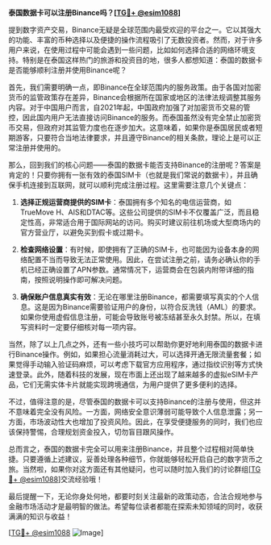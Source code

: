 **泰国数据卡可以注册Binance吗？[[TG💪+ @esim1088](https://t.me/s/esim1088)]**

提到数字资产交易，Binance无疑是全球范围内最受欢迎的平台之一。它以其强大的功能、丰富的币种选择以及便捷的操作流程吸引了无数投资者。然而，对于许多用户来说，在使用过程中可能会遇到一些问题，比如如何选择合适的网络环境支持。特别是在泰国这样热门的旅游和投资目的地，很多人都想知道：泰国的数据卡是否能够顺利注册并使用Binance呢？

首先，我们需要明确一点，即Binance在全球范围内的服务政策。由于各国对加密货币的监管政策存在差异，Binance会根据所在国家或地区的法律法规调整其服务内容。对于中国用户而言，自2021年起，中国政府加强了对加密货币交易的管控，因此国内用户无法直接访问Binance的服务。而泰国虽然没有完全禁止加密货币交易，但政府对其监管力度也在逐步加大。这意味着，如果你是泰国居民或者短期游客，只要符合当地法律要求，并且遵守Binance的相关条款，理论上是可以正常注册并使用的。

那么，回到我们的核心问题——泰国的数据卡能否支持Binance的注册呢？答案是肯定的！只要你拥有一张有效的泰国SIM卡（也就是我们常说的数据卡），并且确保手机连接到互联网，就可以顺利完成注册过程。这里需要注意几个关键点：

1. **选择正规运营商提供的SIM卡**：泰国拥有多个知名的电信运营商，如TrueMove H、AIS和DTAC等。这些公司提供的SIM卡不仅覆盖广泛，而且稳定性高，非常适合用于国际网站的访问。购买时建议前往机场或大型商场内的官方营业厅，以避免买到假卡或过期卡。

2. **检查网络设置**：有时候，即使拥有了正确的SIM卡，也可能因为设备本身的网络配置不当而导致无法正常使用。因此，在尝试注册之前，请务必确认你的手机已经正确设置了APN参数。通常情况下，运营商会在包装内附带详细的指南，按照说明操作即可解决问题。

3. **确保账户信息真实有效**：无论在哪里注册Binance，都需要填写真实的个人信息。这是因为Binance需要验证用户的身份，以符合反洗钱（AML）的要求。如果你使用虚假信息注册，可能会导致账号被冻结甚至永久封禁。所以，在填写资料时一定要仔细核对每一项内容。

当然，除了以上几点之外，还有一些小技巧可以帮助你更好地利用泰国的数据卡进行Binance操作。例如，如果担心流量消耗过大，可以选择开通无限流量套餐；如果觉得手动输入验证码麻烦，可以考虑下载官方应用程序，通过指纹识别等方式快速登录。此外，随着科技的发展，现在市面上还出现了越来越多的虚拟eSIM卡产品，它们无需实体卡片就能实现跨境通信，为用户提供了更多便利的选择。

不过，值得注意的是，尽管泰国的数据卡可以支持Binance的注册与使用，但这并不意味着完全没有风险。一方面，网络安全意识薄弱可能导致个人信息泄露；另一方面，市场波动性大也增加了投资风险。因此，在享受便捷服务的同时，我们也应该保持警惕，合理规划资金投入，切勿盲目跟风操作。

总而言之，泰国的数据卡完全可以用来注册Binance，并且整个过程相对简单快捷。只要遵循上述建议，妥善处理各种细节，你就能够轻松开启自己的数字货币之旅。当然啦，如果你对这方面还有其他疑问，也可以随时加入我们的讨论群组[[TG💪+ @esim1088](https://t.me/s/esim1088)]交流经验哦！

最后提醒一下，无论你身处何地，都要时刻关注最新的政策动态，合法合规地参与金融市场活动才是最明智的做法。希望每位读者都能在探索未知领域的同时，收获满满的知识与收益！

[[TG💪+ @esim1088](https://t.me/s/esim1088) ![Image](https://i.postimg.cc/4NQfJmqS/Snipaste-2025-05-13-00-14-12.png)]
